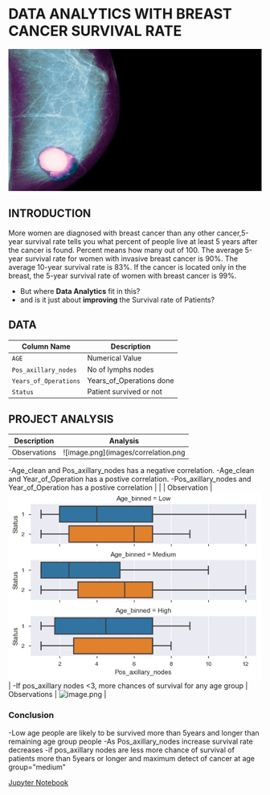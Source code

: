 # DATA ANALYTICS WITH BREAST CANCER SURVIVAL RATE
![image.jpg](Images/Breast-Cancer-Diagnostic-3.jpg)

## INTRODUCTION
More women are diagnosed with breast cancer than any other cancer,5-year survival rate tells you what percent of people live at least 5 years after the cancer is found. Percent means how many out of 100. The average 5-year survival rate for women with invasive breast cancer is 90%. The average 10-year survival rate is 83%. If the cancer is located only in the breast, the 5-year survival rate of women with breast cancer is 99%.
- But where __Data Analytics__ fit in this? 
- and is it just about __improving__ the Survival rate of Patients?

## DATA
| Column Name | Description |
| --- | --- |
| `AGE` | Numerical Value |
| `Pos_axillary_nodes ` | No of lymphs nodes | Numerical Value |
| `Years_of_Operations`| Years_of_Operations done| Numerical Value |
| `Status` | Patient survived or not |  (1=YES, 2=NO)| Numerical Value |

## PROJECT ANALYSIS
| Description | Analysis |
| --- | --- |
|Observations | ![image.png](images/correlation.png |
-Age_clean and Pos_axillary_nodes has a negative correlation.
-Age_clean and Year_of_Operation has a postive correlation.
-Pos_axillary_nodes and Year_of_Operation has a postive correlation |  |
| Observation | ![image.png](images/CatPlot_Pos_axillary_nodes_Stats.png) |
-If pos_axillary nodes <3, more chances of survival for any age group 
| Observations | ![image.png](images/Histrogram.png) |

### Conclusion
-Low age people are likely to be survived more than 5years and longer than remaining age group people
-As Pos_axillary_nodes increase survival rate decreases
-if pos_axillary nodes are less more chance of survival of patients more than 5years or longer and maximum detect of cancer at age  group="medium" 

[Jupyter Notebook](./Code.ipynb)

